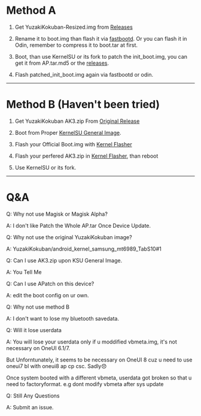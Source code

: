 # Method A

1. Get YuzakiKokuban-Resized.img from [Releases](https://github.com/C-F0x/yet-another-gts10pwifi-tutorial/releases/tag/ImageHub)

2. Rename it to boot.img than flash it via [fastbootd](https://github.com/C-F0x/yet-another-gts10pwifi-tutorial/releases/tag/fastbootD_only). Or you can flash it in Odin, remember to compress it to boot.tar at first.

3. Boot, than use KernelSU or its fork to patch the init_boot.img, you can get it from AP.tar.md5 or the [releases](https://github.com/C-F0x/yet-another-gts10pwifi-tutorial/releases/tag/ImageHub).

4. Flash patched_init_boot.img again via fastbootd or odin.

---

# Method B (Haven't been tried)

1. Get YuzakiKokuban AK3.zip From [Original Release](https://github.com/YuzakiKokuban/android_kernel_samsung_mt6989_TabS10/releases)

2. Boot from Proper [KernelSU General Image](https://github.com/tiann/KernelSU/releases). 

3. Flash your Official Boot.img with [Kernel Flasher](https://github.com/fatalcoder524/KernelFlasher/releases)

4. Flash your perfered AK3.zip in [Kernel Flasher](https://github.com/fatalcoder524/KernelFlasher/releases), than reboot

5. Use KernelSU or its fork.

---

# Q&A
Q: Why not use Magisk or Magisk Alpha?

A: I don't like Patch the Whole AP.tar Once Device Update.


Q: Why not use the original YuzakiKokuban image?

A: YuzakiKokuban/android_kernel_samsung_mt6989_TabS10#1 


Q: Can I use AK3.zip upon KSU General Image.

A: You Tell Me


Q: Can I use APatch on this device?

A: edit the boot config on ur own.


Q: Why not use method B

A: I don't want to lose my bluetooth savedata.


Q: Will it lose userdata

A: You will lose your userdata only if u moddified vbmeta.img, it's not necessary on OneUI 6.1/7. 

But Unforntunately, it seems to be necessary on OneUI 8 cuz u need to use oneui7 bl with oneui8 ap cp csc. Sadly😞

Once system booted with a different vbmeta, userdata got broken so that u need to factoryformat. e.g dont modify vbmeta after sys update


Q: Still Any Questions

A: Submit an issue.
